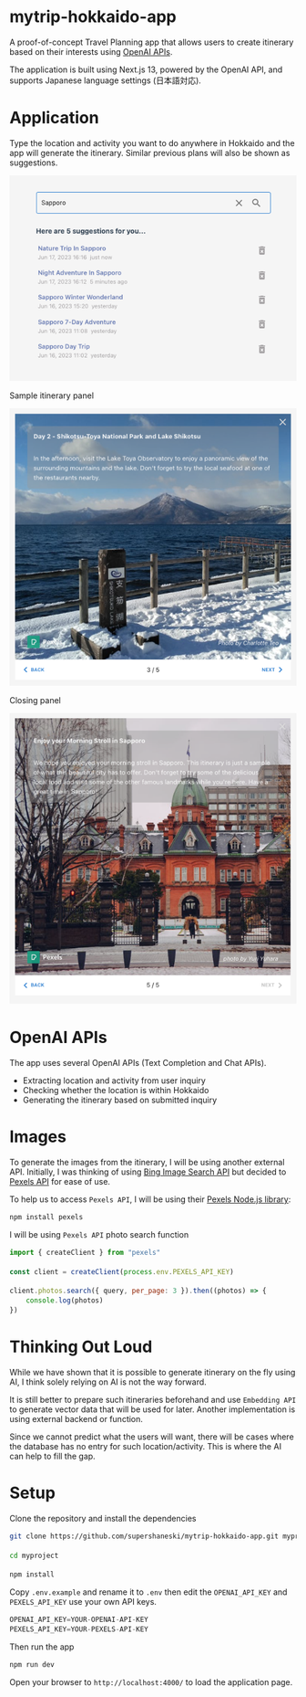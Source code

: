 mytrip-hokkaido-app
======

A proof-of-concept Travel Planning app that allows users to create itinerary based on their interests using [OpenAI APIs](https://platform.openai.com/docs/introduction/overview).

The application is built using Next.js 13, powered by the OpenAI API, and supports Japanese language settings (日本語対応).

# Application

Type the location and activity you want to do anywhere in Hokkaido and the app will generate the itinerary. Similar previous plans will also be shown as suggestions.

![Search](./docs/screenshot1.png "Search")

Sample itinerary panel

![Sample itinerary](./docs/screenshot2.png "Sample itinerary")

Closing panel

![Closing panel](./docs/screenshot3.png "Closing panel")

# OpenAI APIs

The app uses several OpenAI APIs (Text Completion and Chat APIs).

* Extracting location and activity from user inquiry
* Checking whether the location is within Hokkaido
* Generating the itinerary based on submitted inquiry

# Images

To generate the images from the itinerary, I will be using another external API.
Initially, I was thinking of using [Bing Image Search API](https://www.microsoft.com/en-us/bing/apis/bing-image-search-api) but decided to [Pexels API](https://www.pexels.com/api/documentation/?language=javascript) for ease of use.

To help us to access `Pexels API`, I will be using their [Pexels Node.js library](https://github.com/pexels/pexels-javascript):

```sh
npm install pexels
```

I will be using `Pexels API` photo search function

```javascript
import { createClient } from "pexels"

const client = createClient(process.env.PEXELS_API_KEY)

client.photos.search({ query, per_page: 3 }).then((photos) => {
    console.log(photos)
})
```

# Thinking Out Loud

While we have shown that it is possible to generate itinerary on the fly using AI, I think solely relying on AI is not the way forward. 

It is still better to prepare such itineraries beforehand and use `Embedding API` to generate vector data that will be used for later. Another implementation is using external backend or function.

Since we cannot predict what the users will want, there will be cases where the database has no entry for such location/activity. This is where the AI can help to fill the gap.


# Setup

Clone the repository and install the dependencies

```sh
git clone https://github.com/supershaneski/mytrip-hokkaido-app.git myproject

cd myproject

npm install
```

Copy `.env.example` and rename it to `.env` then edit the `OPENAI_API_KEY` and `PEXELS_API_KEY` use your own API keys. 

```javascript
OPENAI_API_KEY=YOUR-OPENAI-API-KEY
PEXELS_API_KEY=YOUR-PEXELS-API-KEY
```

Then run the app

```sh
npm run dev
```

Open your browser to `http://localhost:4000/` to load the application page.
